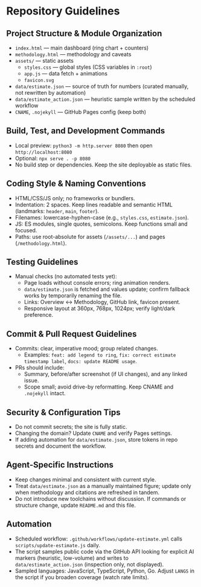 # Repository Guidelines

## Project Structure & Module Organization
- `index.html` — main dashboard (ring chart + counters)
- `methodology.html` — methodology and caveats
- `assets/` — static assets
  - `styles.css` — global styles (CSS variables in `:root`)
  - `app.js` — data fetch + animations
  - `favicon.svg`
- `data/estimate.json` — source of truth for numbers (curated manually, not rewritten by automation)
- `data/estimate_action.json` — heuristic sample written by the scheduled workflow
- `CNAME`, `.nojekyll` — GitHub Pages config (keep both)

## Build, Test, and Development Commands
- Local preview: `python3 -m http.server 8080` then open `http://localhost:8080`
- Optional: `npx serve . -p 8080`
- No build step or dependencies. Keep the site deployable as static files.

## Coding Style & Naming Conventions
- HTML/CSS/JS only; no frameworks or bundlers.
- Indentation: 2 spaces. Keep lines readable and semantic HTML (landmarks: `header`, `main`, `footer`).
- Filenames: lowercase-hyphen-case (e.g., `styles.css`, `estimate.json`).
- JS: ES modules, single quotes, semicolons. Keep functions small and focused.
- Paths: use root-absolute for assets (`/assets/...`) and pages (`/methodology.html`).

## Testing Guidelines
- Manual checks (no automated tests yet):
  - Page loads without console errors; ring animation renders.
  - `data/estimate.json` is fetched and values update; confirm fallback works by temporarily renaming the file.
  - Links: Overview ↔ Methodology, GitHub link, favicon present.
  - Responsive layout at 360px, 768px, 1024px; verify light/dark preference.

## Commit & Pull Request Guidelines
- Commits: clear, imperative mood; group related changes.
  - Examples: `feat: add legend to ring`, `fix: correct estimate timestamp label`, `docs: update README usage`.
- PRs should include:
  - Summary, before/after screenshot (if UI changes), and any linked issue.
  - Scope small; avoid drive-by reformatting. Keep CNAME and `.nojekyll` intact.

## Security & Configuration Tips
- Do not commit secrets; the site is fully static.
- Changing the domain? Update `CNAME` and verify Pages settings.
- If adding automation for `data/estimate.json`, store tokens in repo secrets and document the workflow.

## Agent-Specific Instructions
- Keep changes minimal and consistent with current style.
- Treat `data/estimate.json` as a manually maintained figure; update only when methodology and citations are refreshed in tandem.
- Do not introduce new toolchains without discussion. If commands or structure change, update `README.md` and this file.

## Automation
- Scheduled workflow: `.github/workflows/update-estimate.yml` calls `scripts/update-estimate.js` daily.
- The script samples public code via the GitHub API looking for explicit AI markers (heuristic, low-volume) and writes to `data/estimate_action.json` (inspection only, not displayed).
- Sampled languages: JavaScript, TypeScript, Python, Go. Adjust `LANGS` in the script if you broaden coverage (watch rate limits).
